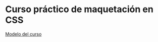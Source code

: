 # Curso práctico de maquetación en CSS

[Modelo del curso](https://github.com/degranda/Platzi-blog)
